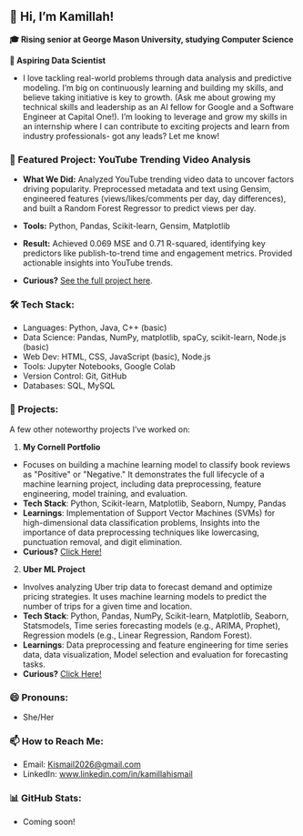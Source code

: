 ## 👋 Hi, I’m Kamillah!

**🎓 Rising senior at George Mason University, studying Computer Science**

**🔭 Aspiring Data Scientist**

- I love tackling real-world problems through data analysis and predictive modeling. I’m big on continuously learning and building my skills, and believe taking initiative is key to growth. (Ask me about growing my technical skills and leadership as an AI fellow for Google and a Software Engineer at Capital One!). I’m looking to leverage and grow my skills in an internship where I can contribute to exciting projects and learn from industry professionals- got any leads? Let me know!

### 🎯 Featured Project: YouTube Trending Video Analysis  

- **What We Did:** Analyzed YouTube trending video data to uncover factors driving popularity. Preprocessed metadata and text using Gensim, engineered features (views/likes/comments per day, day differences), and built a Random Forest Regressor to predict views per day.  

- **Tools:** Python, Pandas, Scikit-learn, Gensim, Matplotlib  

- **Result:** Achieved 0.069 MSE and 0.71 R-squared, identifying key predictors like publish-to-trend time and engagement metrics. Provided actionable insights into YouTube trends.  

- **Curious?** [See the full project here](https://github.com/Kismail3/youtube-viral-video-forecasting). 

### 🛠 Tech Stack:
- Languages: Python, Java, C++ (basic)
- Data Science: Pandas, NumPy, matplotlib, spaCy, scikit-learn, Node.js (basic)
- Web Dev: HTML, CSS, JavaScript (basic), Node.js
- Tools: Jupyter Notebooks, Google Colab
- Version Control: Git, GitHub
- Databases: SQL, MySQL

### 🚀 Projects:
A few other noteworthy projects I’ve worked on:

1. **My Cornell Portfolio**

- Focuses on building a machine learning model to classify book reviews as "Positive" or "Negative." It demonstrates the full lifecycle of a machine learning project, including data preprocessing, feature engineering, model training, and evaluation.
- **Tech Stack**: Python, Scikit-learn, Matplotlib, Seaborn, Numpy, Pandas 
- **Learnings**: Implementation of Support Vector Machines (SVMs) for high-dimensional data classification problems, Insights into the importance of data preprocessing techniques like lowercasing, punctuation removal, and digit elimination.
- **Curious?** [Click Here!](https://github.com/Kismail3/My-Cornell-Portfolio) 

2. **Uber ML Project** 

- Involves analyzing Uber trip data to forecast demand and optimize pricing strategies. It uses machine learning models to predict the number of trips for a given time and location. 
- **Tech Stack**: Python, Pandas, NumPy, Scikit-learn, Matplotlib, Seaborn, Statsmodels, Time series forecasting models (e.g., ARIMA, Prophet), Regression models (e.g., Linear Regression, Random Forest).
- **Learnings**: Data preprocessing and feature engineering for time series data, data visualization, Model selection and evaluation for forecasting tasks.
- **Curious?** [Click Here!](https://github.com/Kismail3/UberProjectML) 

### 😄 Pronouns:
- She/Her

### 📫 How to Reach Me:
- Email: Kismail2026@gmail.com
- LinkedIn: www.linkedin.com/in/kamillahismail
 
### 📊 GitHub Stats: 
- Coming soon!
